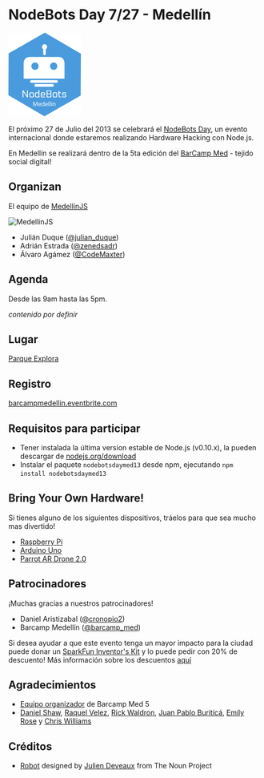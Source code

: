 # NodeBots Day 7/27 - Medellín

![NodeBots Medellín](img/nodebots.png)

El próximo 27 de Julio del 2013 se celebrará el [NodeBots Day](http://nodebotsday.com), un evento internacional donde estaremos realizando Hardware Hacking con Node.js.

En Medellín se realizará dentro de la 5ta edición del [BarCamp Med](http://www.barcampmedellin.org/) - tejido social digital!

## Organizan
El equipo de [MedellínJS](http://medellinjs.org)

![MedellinJS](http://photos4.meetupstatic.com/photos/event/b/c/5/e/global_164568222.jpeg)

* Julián Duque ([@julian_duque](http://twitter.com/julian_duque))
* Adrián Estrada ([@zenedsadr](http://twitter.com/zenedsadr))
* Álvaro Agámez ([@CodeMaxter](http://twitter.com/CodeMaxter))

## Agenda
Desde las 9am hasta las 5pm.

_contenido por definir_

## Lugar
[Parque Explora](https://www.google.com/maps?q=Parque+Explora&ll=6.271042,-75.563343&spn=0.018514,0.031972&sll=27.370354217574423,-82.51921790000002&sspn=0.07378589616566318,0.1606115116141169&t=m&dg=opt&hq=Parque+Explora&radius=15000&z=16&iwloc=A)

## Registro
[barcampmedellin.eventbrite.com](https://barcampmedellin.eventbrite.com/)

## Requisitos para participar
* Tener instalada la última version estable de Node.js (v0.10.x), la pueden descargar de [nodejs.org/download](http://nodejs.org/download/)
* Instalar el paquete `nodebotsdaymed13` desde npm, ejecutando `npm install nodebotsdaymed13`

## Bring Your Own Hardware!
Si tienes alguno de los siguientes dispositivos, tráelos para que sea mucho mas divertido!

* [Raspberry Pi](http://www.raspberrypi.org/)
* [Arduino Uno](http://arduino.cc/en/Main/arduinoBoardUno)
* [Parrot AR Drone 2.0](http://ardrone2.parrot.com/)

## Patrocinadores
¡Muchas gracias a nuestros patrocinadores!

* Daniel Aristizabal ([@cronopio2](http://twitter.com/cronopio2))
* Barcamp Medellín ([@barcamp_med](http://twitter.com/barcamp_med))

Si desea ayudar a que este evento tenga un mayor impacto para la ciudad puede donar un [SparkFun Inventor's Kit](https://www.sparkfun.com/products/11227) y lo puede pedir con 20% de descuento!
Más información sobre los descuentos [aquí](https://github.com/nodebots/nodebotsday/blob/master/Organizers.md#discounts)

## Agradecimientos
* [Equipo organizador](http://www.barcampmedellin.org/organizan/) de Barcamp Med 5
* [Daniel Shaw](http://twitter.com/dshaw), [Raquel Velez](http://twitter.com/rockbot), [Rick Waldron](http://twitter.com/rwaldron), [Juan Pablo Buriticá](http://twitter.com/buritica), [Emily Rose](http://twitter.com/nexxylove) y [Chris Williams](http://twitter.com/voodootikigod)

## Créditos
* [Robot](http://thenounproject.com/noun/robot/#icon-No6865) designed by [Julien Deveaux](http://thenounproject.com/Julihan) from The Noun Project
